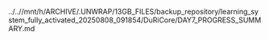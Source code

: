 ../..//mnt/h/ARCHIVE/.UNWRAP/13GB_FILES/backup_repository/learning_system_fully_activated_20250808_091854/DuRiCore/DAY7_PROGRESS_SUMMARY.md